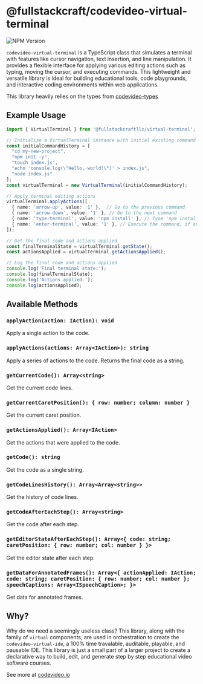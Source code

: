 # @fullstackcraft/codevideo-virtual-terminal

![NPM Version](https://img.shields.io/npm/v/:fullstackcraftllc/codevideo-virtual-terminal)

`codevideo-virtual-terminal` is a TypeScript class that simulates a terminal with features like cursor navigation, text insertion, and line manipulation. It provides a flexible interface for applying various editing actions such as typing, moving the cursor, and executing commands. This lightweight and versatile library is ideal for building educational tools, code playgrounds, and interactive coding environments within web applications.

This library heavily relies on the types from [codevideo-types](https://github.com/codevideo/codevideo-types)

## Example Usage

```typescript
import { VirtualTerminal } from '@fullstackcraftllc/virtual-terminal';

// Initialize a VirtualTerminal instance with initial existing command history
const initialCommandHistory = [
  "cd my-new-project",
  "npm init -y",
  "touch index.js",
  "echo 'console.log(\"Hello, world!\")' > index.js",
  "node index.js"
];
const virtualTerminal = new VirtualTerminal(initialCommandHistory);

// Apply terminal editing actions
virtualTerminal.applyActions([
  { name: 'arrow-up', value: '1' },  // Go to the previous command
  { name: 'arrow-down', value: '1' }, // Go to the next command
  { name: 'type-terminal', value: 'npm install' }, // Type 'npm install'
  { name: 'enter-terminal', value: '1' }, // Execute the command, if any
]);

// Get the final code and actions applied
const finalTerminalState = virtualTerminal.getState();
const actionsApplied = virtualTerminal.getActionsApplied();

// Log the final code and actions applied
console.log('Final terminal state:');
console.log(finalTerminalState);
console.log('Actions applied:');
console.log(actionsApplied);
```

## Available Methods

### `applyAction(action: IAction): void`

Apply a single action to the code.

### `applyActions(actions: Array<IAction>): string`

Apply a series of actions to the code. Returns the final code as a string.

### `getCurrentCode(): Array<string>`

Get the current code lines.

### `getCurrentCaretPosition(): { row: number; column: number }`

Get the current caret position.

### `getActionsApplied(): Array<IAction>`

Get the actions that were applied to the code.

### `getCode(): string`

Get the code as a single string.

### `getCodeLinesHistory(): Array<Array<string>>`

Get the history of code lines.

### `getCodeAfterEachStep(): Array<string>`

Get the code after each step.

### `getEditorStateAfterEachStep(): Array<{ code: string; caretPosition: { row: number; col: number } }>`

Get the editor state after each step.

### `getDataForAnnotatedFrames(): Array<{ actionApplied: IAction; code: string; caretPosition: { row: number; col: number }; speechCaptions: Array<ISpeechCaption>; }>`

Get data for annotated frames.

## Why?

Why do we need a seemingly useless class? This library, along with the family of `virtual` components, are used in orchestration to create the `codevideo-virtual-ide`, a 100% time travalable, auditable, playable, and pausable IDE. This library is just a small part of a larger project to create a declarative way to build, edit, and generate step by step educational video software courses.

See more at [codevideo.io](https://codevideo.io)